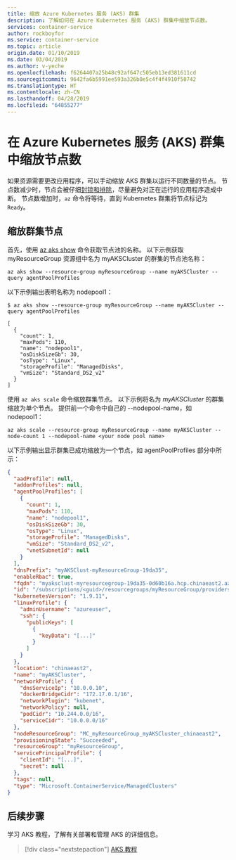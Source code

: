 ```yaml
---
title: 缩放 Azure Kubernetes 服务 (AKS) 群集
description: 了解如何在 Azure Kubernetes 服务 (AKS) 群集中缩放节点数。
services: container-service
author: rockboyfor
ms.service: container-service
ms.topic: article
origin.date: 01/10/2019
ms.date: 03/04/2019
ms.author: v-yeche
ms.openlocfilehash: f6264407a25b48c92af647c505eb13ed381611cd
ms.sourcegitcommit: 9642fa6b5991ee593a326b0e5c4f4f4910f50742
ms.translationtype: HT
ms.contentlocale: zh-CN
ms.lasthandoff: 04/28/2019
ms.locfileid: "64855277"
---
```

# <a name="scale-the-node-count-in-an-azure-kubernetes-service-aks-cluster"></a>在 Azure Kubernetes 服务 (AKS) 群集中缩放节点数

如果资源需要更改应用程序，可以手动缩放 AKS 群集以运行不同数量的节点。 节点数减少时，节点会被仔细[封锁和排除][kubernetes-drain]，尽量避免对正在运行的应用程序造成中断。 节点数增加时，`az` 命令将等待，直到 Kubernetes 群集将节点标记为 `Ready`。

## <a name="scale-the-cluster-nodes"></a>缩放群集节点

首先，使用 [az aks show][az-aks-show] 命令获取节点池的名称。 以下示例获取 myResourceGroup 资源组中名为 myAKSCluster 的群集的节点池名称：

```azurecli
az aks show --resource-group myResourceGroup --name myAKSCluster --query agentPoolProfiles
```

以下示例输出表明名称为 nodepool1：

```console
$ az aks show --resource-group myResourceGroup --name myAKSCluster --query agentPoolProfiles

[
  {
    "count": 1,
    "maxPods": 110,
    "name": "nodepool1",
    "osDiskSizeGb": 30,
    "osType": "Linux",
    "storageProfile": "ManagedDisks",
    "vmSize": "Standard_DS2_v2"
  }
]
```

使用 `az aks scale` 命令缩放群集节点。 以下示例将名为 *myAKSCluster* 的群集缩放为单个节点。 提供前一个命令中自己的 --nodepool-name，如 nodepool1：

```azurecli
az aks scale --resource-group myResourceGroup --name myAKSCluster --node-count 1 --nodepool-name <your node pool name>
```

以下示例输出显示群集已成功缩放为一个节点，如 agentPoolProfiles 部分中所示：

```json
{
  "aadProfile": null,
  "addonProfiles": null,
  "agentPoolProfiles": [
    {
      "count": 1,
      "maxPods": 110,
      "name": "nodepool1",
      "osDiskSizeGb": 30,
      "osType": "Linux",
      "storageProfile": "ManagedDisks",
      "vmSize": "Standard_DS2_v2",
      "vnetSubnetId": null
    }
  ],
  "dnsPrefix": "myAKSClust-myResourceGroup-19da35",
  "enableRbac": true,
  "fqdn": "myaksclust-myresourcegroup-19da35-0d60b16a.hcp.chinaeast2.azmk8s.io",
  "id": "/subscriptions/<guid>/resourcegroups/myResourceGroup/providers/Microsoft.ContainerService/managedClusters/myAKSCluster",
  "kubernetesVersion": "1.9.11",
  "linuxProfile": {
    "adminUsername": "azureuser",
    "ssh": {
      "publicKeys": [
        {
          "keyData": "[...]"
        }
      ]
    }
  },
  "location": "chinaeast2",
  "name": "myAKSCluster",
  "networkProfile": {
    "dnsServiceIp": "10.0.0.10",
    "dockerBridgeCidr": "172.17.0.1/16",
    "networkPlugin": "kubenet",
    "networkPolicy": null,
    "podCidr": "10.244.0.0/16",
    "serviceCidr": "10.0.0.0/16"
  },
  "nodeResourceGroup": "MC_myResourceGroup_myAKSCluster_chinaeast2",
  "provisioningState": "Succeeded",
  "resourceGroup": "myResourceGroup",
  "servicePrincipalProfile": {
    "clientId": "[...]",
    "secret": null
  },
  "tags": null,
  "type": "Microsoft.ContainerService/ManagedClusters"
}
```

## <a name="next-steps"></a>后续步骤

学习 AKS 教程，了解有关部署和管理 AKS 的详细信息。

> [!div class="nextstepaction"]
> [AKS 教程][aks-tutorial]

<!-- LINKS - external -->
[kubernetes-drain]: https://kubernetes.io/docs/tasks/administer-cluster/safely-drain-node/

<!-- LINKS - internal -->
[aks-tutorial]: ./tutorial-kubernetes-prepare-app.md
[az-aks-show]: https://docs.microsoft.com/cli/azure/aks?view=azure-cli-latest#az-aks-show